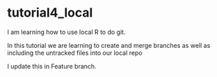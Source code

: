 # tutorial4_local
I am learning how to use local R to do git.

In this tutorial we are learning to create and merge branches as well as including the untracked files into our local repo

I update this in Feature branch.